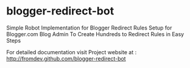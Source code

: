 blogger-redirect-bot
====================

Simple Robot Implementation for Blogger Redirect Rules Setup for Blogger.com Blog Admin To Create Hundreds to Redirect Rules in Easy Steps

For detailed documentation visit Project website at : http://fromdev.github.com/blogger-redirect-bot

